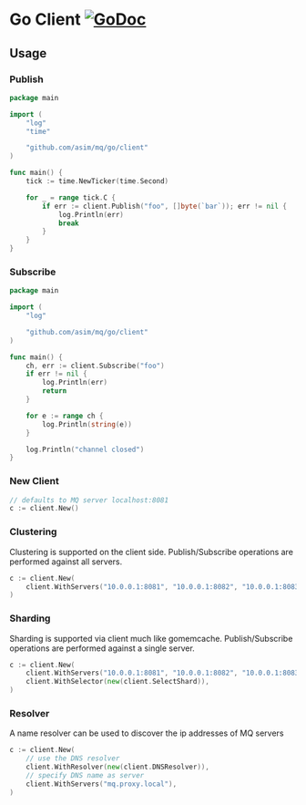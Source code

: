 # Go Client [![GoDoc](https://godoc.org/github.com/asim/mq/go/client?status.svg)](https://godoc.org/github.com/asim/mq/go/client)

## Usage

### Publish

```go
package main

import (
	"log"
	"time"

	"github.com/asim/mq/go/client"
)

func main() {
	tick := time.NewTicker(time.Second)

	for _ = range tick.C {
		if err := client.Publish("foo", []byte(`bar`)); err != nil {
			log.Println(err)
			break
		}
	}
}
```

### Subscribe
```go
package main

import (
	"log"

	"github.com/asim/mq/go/client"
)

func main() {
	ch, err := client.Subscribe("foo")
	if err != nil {
		log.Println(err)
		return
	}

	for e := range ch {
		log.Println(string(e))
	}

	log.Println("channel closed")
}
```

### New Client

```go
// defaults to MQ server localhost:8081
c := client.New()
```

### Clustering

Clustering is supported on the client side. Publish/Subscribe operations are performed against all servers.

```go
c := client.New(
	client.WithServers("10.0.0.1:8081", "10.0.0.1:8082", "10.0.0.1:8083"),
)
```

### Sharding

Sharding is supported via client much like gomemcache. Publish/Subscribe operations are performed against a single server.

```go
c := client.New(
	client.WithServers("10.0.0.1:8081", "10.0.0.1:8082", "10.0.0.1:8083"),
	client.WithSelector(new(client.SelectShard)),
)
```

### Resolver

A name resolver can be used to discover the ip addresses of MQ servers

```go
c := client.New(
	// use the DNS resolver
	client.WithResolver(new(client.DNSResolver)),
	// specify DNS name as server
	client.WithServers("mq.proxy.local"),
)
```
